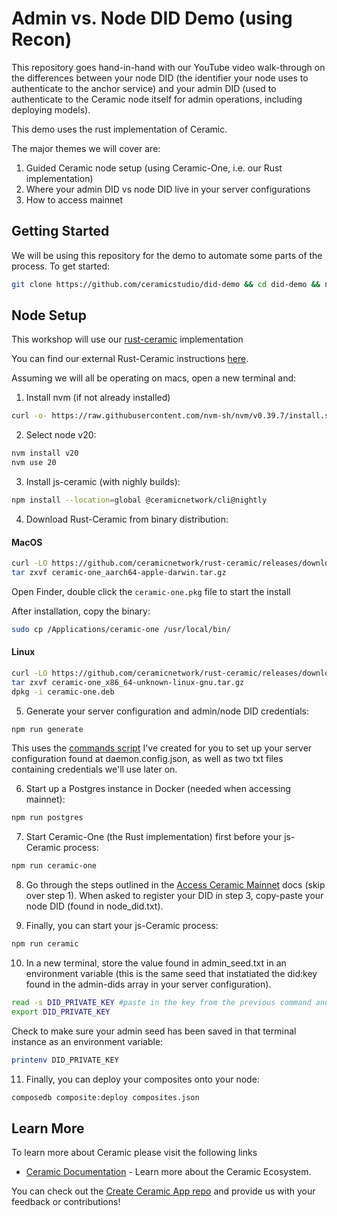 # Admin vs. Node DID Demo (using Recon)
This repository goes hand-in-hand with our YouTube video walk-through on the differences between your node DID (the identifier your node uses to authenticate to the anchor service) and your admin DID (used to authenticate to the Ceramic node itself for admin operations, including deploying models).

This demo uses the rust implementation of Ceramic.

The major themes we will cover are:

1. Guided Ceramic node setup (using Ceramic-One, i.e. our Rust implementation)
2. Where your admin DID vs node DID live in your server configurations
3. How to access mainnet

## Getting Started

We will be using this repository for the demo to automate some parts of the process. To get started:

```bash
git clone https://github.com/ceramicstudio/did-demo && cd did-demo && npm install
```

## Node Setup
This workshop will use our [rust-ceramic](https://github.com/ceramicnetwork/rust-ceramic) implementation

You can find our external Rust-Ceramic instructions [here](https://threebox.notion.site/Ceramic-Recon-instructions-EXTERNAL-c2b93b2648d64cf0af0f4d2489d20399).

Assuming we will all be operating on macs, open a new terminal and:

1. Install nvm (if not already installed)

```bash
curl -o- https://raw.githubusercontent.com/nvm-sh/nvm/v0.39.7/install.sh | bash
```

2. Select node v20:

```bash
nvm install v20
nvm use 20
```

3. Install js-ceramic (with nighly builds):

```bash
npm install --location=global @ceramicnetwork/cli@nightly
```

4. Download Rust-Ceramic from binary distribution:

#### MacOS

```bash
curl -LO https://github.com/ceramicnetwork/rust-ceramic/releases/download/v0.13.0/ceramic-one_aarch64-apple-darwin.tar.gz
tar zxvf ceramic-one_aarch64-apple-darwin.tar.gz
```

Open Finder, double click the `ceramic-one.pkg` file to start the install

 After installation, copy the binary:

```bash
sudo cp /Applications/ceramic-one /usr/local/bin/
```

#### Linux

```bash
curl -LO https://github.com/ceramicnetwork/rust-ceramic/releases/download/v0.13.0/ceramic-one_x86_64-unknown-linux-gnu.tar.gz
tar zxvf ceramic-one_x86_64-unknown-linux-gnu.tar.gz
dpkg -i ceramic-one.deb
```

5. Generate your server configuration and admin/node DID credentials:

```bash
npm run generate
```

This uses the [commands script](commands.mjs) I've created for you to set up your server configuration found at daemon.config.json, as well as two txt files containing credentials we'll use later on.

6. Start up a Postgres instance in Docker (needed when accessing mainnet):

```bash
npm run postgres
```

7. Start Ceramic-One (the Rust implementation) first before your js-Ceramic process:

```bash
npm run ceramic-one
```

8. Go through the steps outlined in the [Access Ceramic Mainnet](https://developers.ceramic.network/docs/composedb/guides/composedb-server/access-mainnet) docs (skip over step 1). When asked to register your DID in step 3, copy-paste your node DID (found in node_did.txt).

9. Finally, you can start your js-Ceramic process:

```bash
npm run ceramic
```

10. In a new terminal, store the value found in admin_seed.txt in an environment variable (this is the same seed that instatiated the did:key found in the admin-dids array in your server configuration).

```bash
read -s DID_PRIVATE_KEY #paste in the key from the previous command and hit enter
export DID_PRIVATE_KEY
```

Check to make sure your admin seed has been saved in that terminal instance as an environment variable:

```bash
printenv DID_PRIVATE_KEY
```

11. Finally, you can deploy your composites onto your node: 

```bash
composedb composite:deploy composites.json
```

## Learn More

To learn more about Ceramic please visit the following links

- [Ceramic Documentation](https://developers.ceramic.network/learn/welcome/) - Learn more about the Ceramic Ecosystem.

You can check out the [Create Ceramic App repo](https://github.com/ceramicstudio/create-ceramic-app) and provide us with your feedback or contributions!
